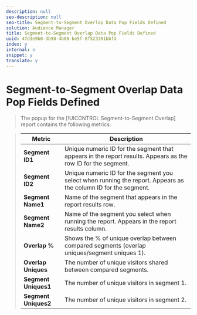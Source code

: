 ```yaml
---
description: null
seo-description: null
seo-title: Segment-to-Segment Overlap Data Pop Fields Defined
solution: Audience Manager
title: Segment-to-Segment Overlap Data Pop Fields Defined
uuid: 4fd3e9b0-3b98-4b08-be5f-8f523301bbfd
index: y
internal: n
snippet: y
translate: y
---
```


# Segment-to-Segment Overlap Data Pop Fields Defined


>The popup for the [!UICONTROL  Segment-to-Segment Overlap] report contains the following metrics: 

>|  Metric  | Description  |
>|---|---|
>| **Segment ID1** | Unique numeric ID for the segment that appears in the report results. Appears as the row ID for the segment.  |
>| **Segment ID2** | Unique numeric ID for the segment you select when running the report. Appears as the column ID for the segment.  |
>| **Segment Name1** | Name of the segment that appears in the report results row.  |
>| **Segment Name2** | Name of the segment you select when running the report. Appears in the report results column.  |
>| **Overlap %** | Shows the % of unique overlap between compared segments (overlap uniques/segment uniques 1).  |
>| **Overlap Uniques** | The number of unique visitors shared between compared segments.  |
>| **Segment Uniques1** | The number of unique visitors in segment 1. |
>| **Segment Uniques2** | The number of unique visitors in segment 2.  |

